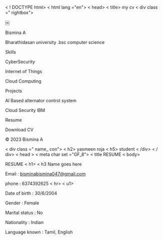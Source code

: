 < ! DOCTYPE html> < html lang ="en"> < head> < title> my cv < div class =" rightbox">

￼

Bismina A

Bharathidasan university .bsc computer science

Skills

CyberSecurity

Internet of Things

Cloud Computing

Projects

AI Based alternator control system

Cloud Security IBM

Resume

Download CV

© 2023 Bismina A

< div class =" name_ con"> < h2> yasmeen roja < h5> student < /div> < / div> < head > < meta char set ="GF_8"> < title RESUME < body>

RESUME < h1> < h3 Name goes here

Email : bisminabismina047@gmail.com

phone : 6374392625 < hr> < u1>

Date of birth : 30/6/2004

Gender : Female

Marital status : No

Nationality : Indian

Language known : Tamil, English
